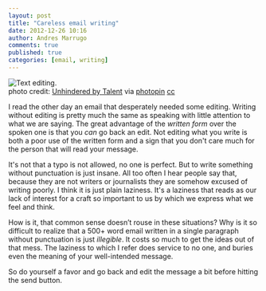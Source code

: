```yaml
---
layout: post
title: "Careless email writing"
date: 2012-12-26 10:16
author: Andres Marrugo
comments: true
published: true
categories: [email, writing]
---
```


<div class="aic" style="width:500px"><img src="http://d.pr/i/OWNK+" alt="Text editing."><br>
photo credit: <a href="http://www.flickr.com/photos/nicmcphee/2756494307/">Unhindered by Talent</a> via <a href="http://photopin.com">photopin</a> <a href="http://creativecommons.org/licenses/by-sa/2.0/">cc</a></div>

I read the other day an email that desperately needed some editing. Writing without editing is pretty much the same as speaking with little attention to what we are saying. The great advantage of the *written form* over the spoken one is that you *can* go back an edit. Not editing what you write is both a poor use of the written form and a sign that you don't care much for the person that will read your message. 

<!--more--> 

It's not that a typo is not allowed, no one is perfect. But to write something without punctuation is just insane. All too often I hear people say that, because they are not writers or journalists they are somehow excused of writing poorly. I think it is just plain laziness. It's a laziness that reads as our lack of interest for a craft so important to us by which we express what we feel and think.

How is it, that common sense doesn’t rouse in these situations? Why is it so difficult to realize that a 500+ word email written in a single paragraph without punctuation is just *illegible*. It costs so much to get the ideas out of that mess. The laziness to which I refer does service to no one, and buries even the meaning of your well-intended message.

So do yourself a favor and go back and edit the message a bit before hitting the send button.